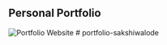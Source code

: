 ## Personal Portfolio

![Portfolio Website](https://i.ibb.co/WgPMpts/image.png)
#   p o r t f o l i o - s a k s h i w a l o d e  
 